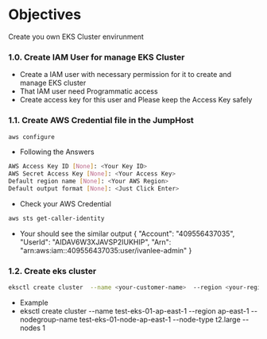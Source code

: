 # Objectives
Create you own EKS Cluster envirunment

### 1.0. Create IAM User for manage EKS Cluster
- Create a IAM user with necessary permission for it to create and manage EKS cluster
- That IAM user need Programmatic access
- Create access key for this user and Please keep the Access Key safely

### 1.1. Create AWS Credential file in the JumpHost
```bash
aws configure
```
- Following the Answers
```bash
AWS Access Key ID [None]: <Your Key ID>
AWS Secret Access Key [None]: <Your Access Key>
Default region name [None]: <Your AWS Region>
Default output format [None]: <Just Click Enter>

```
- Check your AWS Credential
```bash
aws sts get-caller-identity
```
- Your should see the similar output
{
    "Account": "409556437035",
    "UserId": "AIDAV6W3XJAVSP2IUKHIP",
    "Arn": "arn:aws:iam::409556437035:user/ivanlee-admin"
}

### 1.2. Create eks cluster
```bash
eksctl create cluster  --name <your-customer-name>  --region <your-region>  --nodegroup-name <your-cluster-group-name>  --node-type t2.large --nodes 1
```
- Example
- eksctl create cluster  --name test-eks-01-ap-east-1  --region ap-east-1  --nodegroup-name test-eks-01-node-ap-east-1  --node-type t2.large --nodes 1
